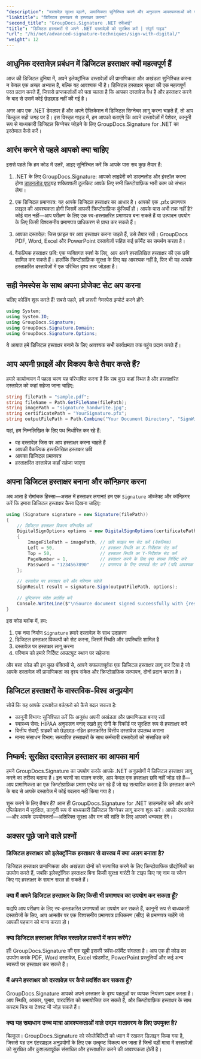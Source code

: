 ```yaml
---
"description": "दस्तावेज़ सुरक्षा बढ़ाने, प्रामाणिकता सुनिश्चित करने और अनुपालन आवश्यकताओं को पूरा करने के लिए GroupDocs.Signature का उपयोग करके .NET अनुप्रयोगों में डिजिटल हस्ताक्षर लागू करने का तरीका जानें।"
"linktitle": "डिजिटल हस्ताक्षर से हस्ताक्षर करना"
"second_title": "GroupDocs.Signature .NET एपीआई"
"title": "डिजिटल हस्ताक्षरों से अपने .NET दस्तावेज़ों को सुरक्षित करें | संपूर्ण गाइड"
"url": "/hi/net/advanced-signature-techniques/sign-with-digital/"
"weight": 12
---
```


## आधुनिक दस्तावेज़ प्रबंधन में डिजिटल हस्ताक्षर क्यों महत्वपूर्ण हैं

आज की डिजिटल दुनिया में, अपने इलेक्ट्रॉनिक दस्तावेज़ों की प्रामाणिकता और अखंडता सुनिश्चित करना न केवल एक अच्छा अभ्यास है, बल्कि यह आवश्यक भी है। डिजिटल हस्ताक्षर सुरक्षा की एक महत्वपूर्ण परत प्रदान करते हैं, जिससे प्राप्तकर्ताओं को पता चलता है कि आपका दस्तावेज़ वैध है और हस्ताक्षर करने के बाद से उसमें कोई छेड़छाड़ नहीं की गई है।

अगर आप एक .NET डेवलपर हैं और अपने ऐप्लिकेशन में डिजिटल सिग्नेचर लागू करना चाहते हैं, तो आप बिल्कुल सही जगह पर हैं। इस विस्तृत गाइड में, हम आपको बताएंगे कि अपने दस्तावेज़ों में पेशेवर, कानूनी रूप से बाध्यकारी डिजिटल सिग्नेचर जोड़ने के लिए GroupDocs.Signature for .NET का इस्तेमाल कैसे करें।

## आरंभ करने से पहले आपको क्या चाहिए

इससे पहले कि हम कोड में उतरें, आइए सुनिश्चित करें कि आपके पास सब कुछ तैयार है:

1. .NET के लिए GroupDocs.Signature: आपको लाइब्रेरी को डाउनलोड और इंस्टॉल करना होगा [डाउनलोड पृष्ठ](https://releases.groupdocs.com/signature/net/)यह शक्तिशाली टूलकिट आपके लिए सभी क्रिप्टोग्राफ़िक भारी काम को संभाल लेगा।

2. एक डिजिटल प्रमाणपत्र: यह आपके डिजिटल हस्ताक्षर का आधार है। आपको एक .pfx प्रमाणपत्र फ़ाइल की आवश्यकता होगी जिसमें आपकी क्रिप्टोग्राफ़िक कुंजियाँ हों। आपके पास अभी तक नहीं है? कोई बात नहीं—आप परीक्षण के लिए एक स्व-हस्ताक्षरित प्रमाणपत्र बना सकते हैं या उत्पादन उपयोग के लिए किसी विश्वसनीय प्रमाणपत्र प्राधिकरण से प्राप्त कर सकते हैं।

3. आपका दस्तावेज़: जिस फ़ाइल पर आप हस्ताक्षर करना चाहते हैं, उसे तैयार रखें। GroupDocs PDF, Word, Excel और PowerPoint दस्तावेज़ों सहित कई फ़ॉर्मैट का समर्थन करता है।

4. वैकल्पिक हस्ताक्षर छवि: एक व्यक्तिगत स्पर्श के लिए, आप अपने हस्तलिखित हस्ताक्षर की एक छवि शामिल कर सकते हैं। हालाँकि क्रिप्टोग्राफ़िक सुरक्षा के लिए यह आवश्यक नहीं है, फिर भी यह आपके हस्ताक्षरित दस्तावेज़ों में एक परिचित दृश्य तत्व जोड़ता है।

## सही नेमस्पेस के साथ अपना प्रोजेक्ट सेट अप करना

चलिए कोडिंग शुरू करते हैं! सबसे पहले, हमें ज़रूरी नेमस्पेस इम्पोर्ट करने होंगे:

```csharp
using System;
using System.IO;
using GroupDocs.Signature;
using GroupDocs.Signature.Domain;
using GroupDocs.Signature.Options;
```

ये आयात हमें डिजिटल हस्ताक्षर बनाने के लिए आवश्यक सभी कार्यक्षमता तक पहुंच प्रदान करते हैं।

## आप अपनी फ़ाइलें और विकल्प कैसे तैयार करते हैं?

हमारे कार्यान्वयन में पहला चरण यह परिभाषित करना है कि सब कुछ कहां स्थित है और हस्ताक्षरित दस्तावेज़ को कहां सहेजा जाना चाहिए:

```csharp
string filePath = "sample.pdf";
string fileName = Path.GetFileName(filePath);
string imagePath = "signature_handwrite.jpg";
string certificatePath = "YourSignature.pfx";
string outputFilePath = Path.Combine("Your Document Directory", "SignWithDigital", fileName);
```

यहां, हम निम्नलिखित के लिए पथ निर्धारित कर रहे हैं:
- वह दस्तावेज़ जिस पर आप हस्ताक्षर करना चाहते हैं
- आपकी वैकल्पिक हस्तलिखित हस्ताक्षर छवि
- आपका डिजिटल प्रमाणपत्र
- हस्ताक्षरित दस्तावेज़ कहाँ सहेजा जाएगा

## अपना डिजिटल हस्ताक्षर बनाना और कॉन्फ़िगर करना

अब आता है रोमांचक हिस्सा—असल में हस्ताक्षर लगाना! हम एक `Signature` ऑब्जेक्ट और कॉन्फ़िगर करें कि हमारा डिजिटल हस्ताक्षर कैसा दिखना चाहिए:

```csharp
using (Signature signature = new Signature(filePath))
{
    // डिजिटल हस्ताक्षर विकल्प परिभाषित करें
    DigitalSignOptions options = new DigitalSignOptions(certificatePath)
    {
        ImageFilePath = imagePath, // छवि फ़ाइल पथ सेट करें (वैकल्पिक)
        Left = 50,                 // हस्ताक्षर स्थिति का X-निर्देशांक सेट करें
        Top = 50,                  // हस्ताक्षर स्थिति का Y-निर्देशांक सेट करें
        PageNumber = 1,            // हस्ताक्षर करने के लिए पृष्ठ संख्या निर्दिष्ट करें
        Password = "1234567890"    // प्रमाणपत्र के लिए पासवर्ड सेट करें (यदि आवश्यक हो)
    };
    
    // दस्तावेज़ पर हस्ताक्षर करें और परिणाम सहेजें
    SignResult result = signature.Sign(outputFilePath, options);
    
    // पुष्टिकरण संदेश प्रदर्शित करें
    Console.WriteLine($"\nSource document signed successfully with {result.Succeeded.Count} signature(s).\nFile saved at {outputFilePath}.");
}
```

इस कोड ब्लॉक में, हम:
1. एक नया निर्माण `Signature` हमारे दस्तावेज़ के साथ उदाहरण
2. डिजिटल हस्ताक्षर विकल्पों को सेट करना, जिसमें स्थिति और उपस्थिति शामिल है
3. दस्तावेज़ पर हस्ताक्षर लागू करना
4. परिणाम को हमारे निर्दिष्ट आउटपुट स्थान पर सहेजना

और बस! कोड की इन कुछ पंक्तियों से, आपने सफलतापूर्वक एक डिजिटल हस्ताक्षर लागू कर दिया है जो आपके दस्तावेज़ की प्रामाणिकता का दृश्य संकेत और क्रिप्टोग्राफ़िक सत्यापन, दोनों प्रदान करता है।

## डिजिटल हस्ताक्षरों के वास्तविक-विश्व अनुप्रयोग

सोचें कि यह आपके दस्तावेज़ वर्कफ़्लो को कैसे बदल सकता है:

- कानूनी विभाग: सुनिश्चित करें कि अनुबंध अपनी अखंडता और प्रामाणिकता बनाए रखें
- स्वास्थ्य सेवा: HIPAA अनुपालन बनाए रखते हुए रोगी के रिकॉर्ड पर सुरक्षित रूप से हस्ताक्षर करें
- वित्तीय सेवाएँ: ग्राहकों को छेड़छाड़-रहित हस्ताक्षरित वित्तीय दस्तावेज़ उपलब्ध कराना
- मानव संसाधन विभाग: सत्यापित हस्ताक्षरों के साथ कर्मचारी दस्तावेज़ों को संसाधित करें

## निष्कर्ष: सुरक्षित दस्तावेज़ हस्ताक्षर का आपका मार्ग

हमने GroupDocs.Signature का उपयोग करके आपके .NET अनुप्रयोगों में डिजिटल हस्ताक्षर लागू करने का तरीका बताया है। इन चरणों का पालन करके, आप केवल एक हस्ताक्षर छवि नहीं जोड़ रहे हैं—आप प्रामाणिकता का एक क्रिप्टोग्राफ़िक प्रमाण एम्बेड कर रहे हैं जो यह सत्यापित करता है कि हस्ताक्षर करने के बाद से आपके दस्तावेज़ में कोई बदलाव नहीं किया गया है।

शुरू करने के लिए तैयार हैं? आज ही GroupDocs.Signature for .NET डाउनलोड करें और अपने एप्लिकेशन में सुरक्षित, कानूनी रूप से बाध्यकारी डिजिटल सिग्नेचर लागू करना शुरू करें। आपके दस्तावेज़—और आपके उपयोगकर्ता—अतिरिक्त सुरक्षा और मन की शांति के लिए आपको धन्यवाद देंगे।

## अक्सर पूछे जाने वाले प्रश्नों

### डिजिटल हस्ताक्षर को इलेक्ट्रॉनिक हस्ताक्षर से वास्तव में क्या अलग बनाता है?
डिजिटल हस्ताक्षर प्रामाणिकता और अखंडता दोनों को सत्यापित करने के लिए क्रिप्टोग्राफिक प्रौद्योगिकी का उपयोग करते हैं, जबकि इलेक्ट्रॉनिक हस्ताक्षर बिना किसी सुरक्षा गारंटी के टाइप किए गए नाम या स्कैन किए गए हस्ताक्षर के समान सरल हो सकते हैं।

### क्या मैं अपने डिजिटल हस्ताक्षर के लिए किसी भी प्रमाणपत्र का उपयोग कर सकता हूँ?
यद्यपि आप परीक्षण के लिए स्व-हस्ताक्षरित प्रमाणपत्रों का उपयोग कर सकते हैं, कानूनी रूप से बाध्यकारी दस्तावेजों के लिए, आप आमतौर पर एक विश्वसनीय प्रमाणपत्र प्राधिकरण (सीए) से प्रमाणपत्र चाहेंगे जो आपकी पहचान को मान्य करता हो।

### क्या डिजिटल हस्ताक्षर विभिन्न दस्तावेज़ प्रारूपों में काम करेंगे?
हाँ! GroupDocs.Signature की एक खूबी इसकी क्रॉस-फ़ॉर्मेट संगतता है। आप एक ही कोड का उपयोग करके PDF, Word दस्तावेज़, Excel स्प्रेडशीट, PowerPoint प्रस्तुतियाँ और कई अन्य स्वरूपों पर हस्ताक्षर कर सकते हैं।

### मैं अपने हस्ताक्षर को दस्तावेज़ पर कैसे प्रदर्शित कर सकता हूँ?
GroupDocs.Signature आपको अपने हस्ताक्षर के दृश्य पहलुओं पर व्यापक नियंत्रण प्रदान करता है। आप स्थिति, आकार, घुमाव, पारदर्शिता को समायोजित कर सकते हैं, और क्रिप्टोग्राफ़िक हस्ताक्षर के साथ कस्टम चित्र या टेक्स्ट भी जोड़ सकते हैं।

### क्या यह समाधान उच्च मात्रा आवश्यकताओं वाले उद्यम वातावरण के लिए उपयुक्त है?
बिल्कुल। GroupDocs.Signature को स्केलेबिलिटी को ध्यान में रखकर डिज़ाइन किया गया है, जिससे यह उन एंटरप्राइज़ अनुप्रयोगों के लिए एक उत्कृष्ट विकल्प बन जाता है जिन्हें बड़ी मात्रा में दस्तावेज़ों को सुरक्षित और कुशलतापूर्वक संसाधित और हस्ताक्षरित करने की आवश्यकता होती है।